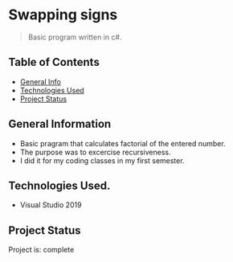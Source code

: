 #  Swapping signs
> Basic program written in c#.

## Table of Contents
* [General Info](#general-information)
* [Technologies Used](#technologies-used)
* [Project Status](#project-status)

## General Information
- Basic pragram that calculates factorial of the entered number. 
- The purpose was to excercise recursiveness.
- I did it for my coding classes in my first semester.

## Technologies Used.
- Visual Studio 2019

## Project Status
Project is: complete
